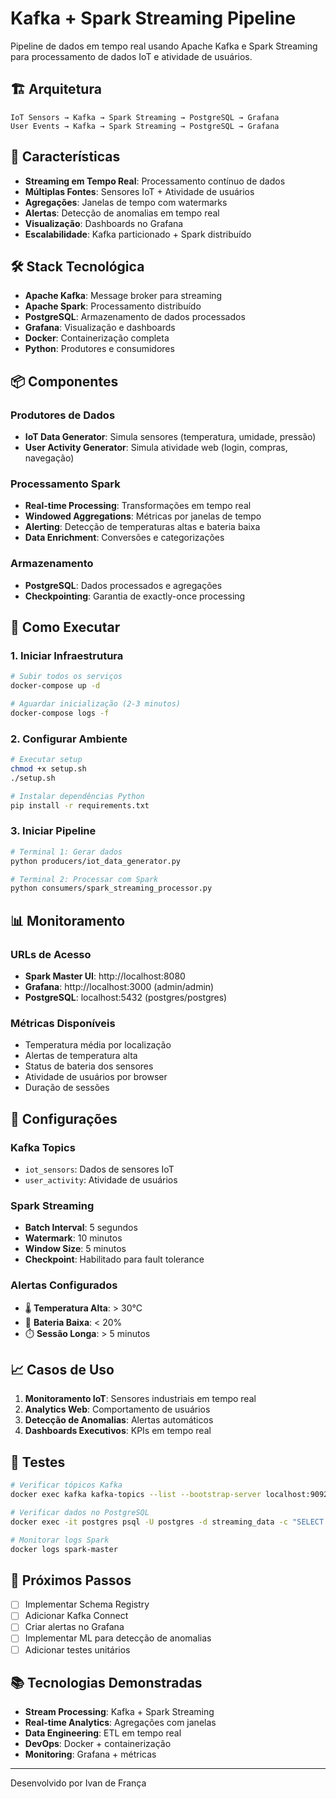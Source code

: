 # Kafka + Spark Streaming Pipeline

Pipeline de dados em tempo real usando Apache Kafka e Spark Streaming para processamento de dados IoT e atividade de usuários.

## 🏗️ Arquitetura

```
IoT Sensors → Kafka → Spark Streaming → PostgreSQL → Grafana
User Events → Kafka → Spark Streaming → PostgreSQL → Grafana
```

## 🚀 Características

- **Streaming em Tempo Real**: Processamento contínuo de dados
- **Múltiplas Fontes**: Sensores IoT + Atividade de usuários
- **Agregações**: Janelas de tempo com watermarks
- **Alertas**: Detecção de anomalias em tempo real
- **Visualização**: Dashboards no Grafana
- **Escalabilidade**: Kafka particionado + Spark distribuído

## 🛠️ Stack Tecnológica

- **Apache Kafka**: Message broker para streaming
- **Apache Spark**: Processamento distribuído
- **PostgreSQL**: Armazenamento de dados processados
- **Grafana**: Visualização e dashboards
- **Docker**: Containerização completa
- **Python**: Produtores e consumidores

## 📦 Componentes

### Produtores de Dados
- **IoT Data Generator**: Simula sensores (temperatura, umidade, pressão)
- **User Activity Generator**: Simula atividade web (login, compras, navegação)

### Processamento Spark
- **Real-time Processing**: Transformações em tempo real
- **Windowed Aggregations**: Métricas por janelas de tempo
- **Alerting**: Detecção de temperaturas altas e bateria baixa
- **Data Enrichment**: Conversões e categorizações

### Armazenamento
- **PostgreSQL**: Dados processados e agregações
- **Checkpointing**: Garantia de exactly-once processing

## 🚀 Como Executar

### 1. Iniciar Infraestrutura
```bash
# Subir todos os serviços
docker-compose up -d

# Aguardar inicialização (2-3 minutos)
docker-compose logs -f
```

### 2. Configurar Ambiente
```bash
# Executar setup
chmod +x setup.sh
./setup.sh

# Instalar dependências Python
pip install -r requirements.txt
```

### 3. Iniciar Pipeline
```bash
# Terminal 1: Gerar dados
python producers/iot_data_generator.py

# Terminal 2: Processar com Spark
python consumers/spark_streaming_processor.py
```

## 📊 Monitoramento

### URLs de Acesso
- **Spark Master UI**: http://localhost:8080
- **Grafana**: http://localhost:3000 (admin/admin)
- **PostgreSQL**: localhost:5432 (postgres/postgres)

### Métricas Disponíveis
- Temperatura média por localização
- Alertas de temperatura alta
- Status de bateria dos sensores
- Atividade de usuários por browser
- Duração de sessões

## 🔧 Configurações

### Kafka Topics
- `iot_sensors`: Dados de sensores IoT
- `user_activity`: Atividade de usuários

### Spark Streaming
- **Batch Interval**: 5 segundos
- **Watermark**: 10 minutos
- **Window Size**: 5 minutos
- **Checkpoint**: Habilitado para fault tolerance

### Alertas Configurados
- 🌡️ **Temperatura Alta**: > 30°C
- 🔋 **Bateria Baixa**: < 20%
- ⏱️ **Sessão Longa**: > 5 minutos

## 📈 Casos de Uso

1. **Monitoramento IoT**: Sensores industriais em tempo real
2. **Analytics Web**: Comportamento de usuários
3. **Detecção de Anomalias**: Alertas automáticos
4. **Dashboards Executivos**: KPIs em tempo real

## 🧪 Testes

```bash
# Verificar tópicos Kafka
docker exec kafka kafka-topics --list --bootstrap-server localhost:9092

# Verificar dados no PostgreSQL
docker exec -it postgres psql -U postgres -d streaming_data -c "SELECT COUNT(*) FROM sensor_data;"

# Monitorar logs Spark
docker logs spark-master
```

## 🔄 Próximos Passos

- [ ] Implementar Schema Registry
- [ ] Adicionar Kafka Connect
- [ ] Criar alertas no Grafana
- [ ] Implementar ML para detecção de anomalias
- [ ] Adicionar testes unitários

## 📚 Tecnologias Demonstradas

- **Stream Processing**: Kafka + Spark Streaming
- **Real-time Analytics**: Agregações com janelas
- **Data Engineering**: ETL em tempo real
- **DevOps**: Docker + containerização
- **Monitoring**: Grafana + métricas

---

Desenvolvido por Ivan de França